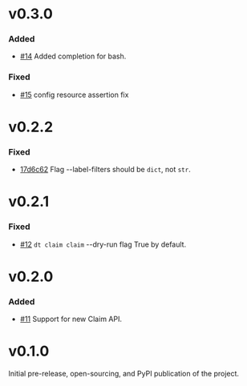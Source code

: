 # v0.3.0
### Added
- [#14](https://github.com/jhgjeraker/disruptive-cli/pull/14) Added completion for bash.

### Fixed
- [#15](https://github.com/jhgjeraker/disruptive-cli/pull/15) config resource assertion fix

# v0.2.2
### Fixed
- [17d6c62](https://github.com/jhgjeraker/disruptive-cli/commit/17d6c629eaf5a158609a2a3a5b5451d3032a320d) Flag --label-filters should be `dict`, not `str`.

# v0.2.1
### Fixed
- [#12](https://github.com/jhgjeraker/disruptive-cli/pull/12) `dt claim claim` --dry-run flag True by default.

# v0.2.0
### Added
- [#11](https://github.com/jhgjeraker/disruptive-cli/pull/11) Support for new Claim API.

# v0.1.0
Initial pre-release, open-sourcing, and PyPI publication of the project.
